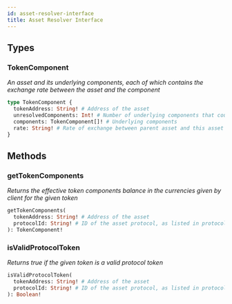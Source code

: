 ```yaml
---
id: asset-resolver-interface
title: Asset Resolver Interface
---
```


## Types

### TokenComponent

_An asset and its underlying components, each of which contains the exchange rate between the asset and the component_

```graphql
type TokenComponent {
  tokenAddress: String! # Address of the asset
  unresolvedComponents: Int! # Number of underlying components that could not be resolved; the higher the number, the higher the inaccuracy
  components: TokenComponent[]! # Underlying components
  rate: String! # Rate of exchange between parent asset and this asset
}
```

## Methods

### getTokenComponents

_Returns the effective token components balance in the currencies given by client for the given token_

```graphql
getTokenComponents(
  tokenAddress: String! # Address of the asset
  protocolId: String! # ID of the asset protocol, as listed in protocol resolver
): TokenComponent!
```

### isValidProtocolToken

_Returns true if the given token is a valid protocol token_

```graphql
isValidProtocolToken(
  tokenAddress: String! # Address of the asset
  protocolId: String! # ID of the asset protocol, as listed in protocol resolver
): Boolean!
```


